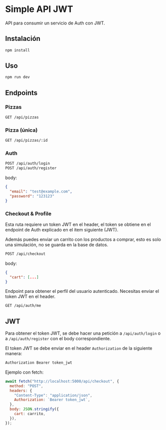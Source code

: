 # Simple API JWT

API para consumir un servicio de Auth con JWT.

## Instalación

```sh
npm install
```

## Uso

```sh
npm run dev
```

## Endpoints

### Pizzas

```sh
GET /api/pizzas
```

### Pizza (única)

```sh
GET /api/pizzas/:id
```

### Auth

```sh
POST /api/auth/login
POST /api/auth/register
```

body:

```json
{
  "email": "test@example.com",
  "password": "123123"
}
```

### Checkout & Profile

Esta ruta requiere un token JWT en el header, el token se obtiene en el endpoint de Auth explicado en el item siguiente (JWT).

Además puedes enviar un carrito con los productos a comprar, esto es solo una simulación, no se guarda en la base de datos.

```sh
POST /api/checkout
```

body:

```json
{
  "cart": [...]
}
```

Endpoint para obtener el perfil del usuario autenticado. Necesitas enviar el token JWT en el header.

```sh
GET /api/auth/me
```

## JWT

Para obtener el token JWT, se debe hacer una petición a `/api/auth/login` o a `/api/auth/register` con el body correspondiente.

El token JWT se debe enviar en el header `Authorization` de la siguiente manera:

```sh
Authorization Bearer token_jwt
```

Ejemplo con fetch:

```js
await fetch("http://localhost:5000/api/checkout", {
  method: "POST",
  headers: {
    "Content-Type": "application/json",
    Authorization: `Bearer token_jwt`,
  },
  body: JSON.stringify({
    cart: carrito,
  }),
});
```
